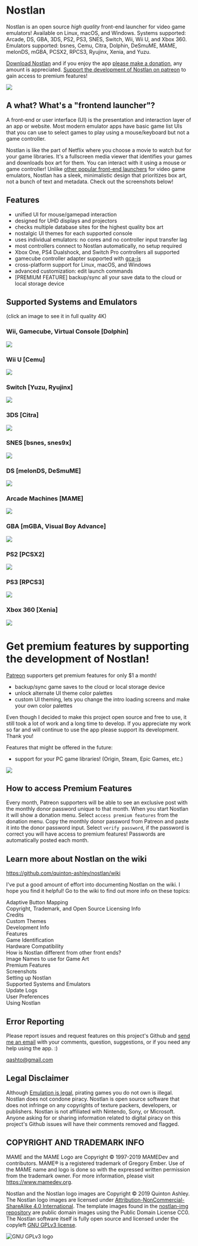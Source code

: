 # Nostlan

Nostlan is an open source _high quality_ front-end launcher for video game emulators! Available on Linux, macOS, and Windows. Systems supported: Arcade, DS, GBA, 3DS, PS2, PS3, SNES, Switch, Wii, Wii U, and Xbox 360. Emulators supported: bsnes, Cemu, Citra, Dolphin, DeSmuME, MAME, melonDS, mGBA, PCSX2, RPCS3, Ryujinx, Xenia, and Yuzu.

[Download Nostlan](https://github.com/quinton-ashley/nostlan/releases) and if you enjoy the app [please make a donation](https://www.paypal.me/qashto/20), any amount is appreciated. [Support the development of Nostlan on patreon](https://www.patreon.com/nostlan) to gain access to premium features!

<p><a href="https://www.patreon.com/nostlan">
<img src="https://raw.githubusercontent.com/quinton-ashley/nostlan/master/views/img/icon.png">
</a></p>

## A what? What's a "frontend launcher"?

A front-end or user interface (UI) is the presentation and interaction layer of an app or website. Most modern emulator apps have basic game list UIs that you can use to select games to play using a mouse/keyboard but not a game controller.

Nostlan is like the part of Netflix where you choose a movie to watch but for your game libraries. It's a fullscreen media viewer that identifies your games and downloads box art for them. You can interact with it using a mouse or game controller! Unlike [other popular front-end launchers](https://github.com/quinton-ashley/nostlan/wiki/How-is-Nostlan-different-from-other-front-ends%3F) for video game emulators, Nostlan has a sleek, minimalistic design that prioritizes box art, not a bunch of text and metadata. Check out the screenshots below!

## Features

- unified UI for mouse/gamepad interaction
- designed for UHD displays and projectors
- checks multiple database sites for the highest quality box art
- nostalgic UI themes for each supported console
- uses individual emulators: no cores and no controller input transfer lag
- most controllers connect to Nostlan automatically, no setup required
- Xbox One, PS4 Dualshock, and Switch Pro controllers all supported
- gamecube controller adapter supported with [gca-js](https://github.com/YonicDev/gca-js)
- cross-platform support for Linux, macOS, and Windows
- advanced customization: edit launch commands
- [PREMIUM FEATURE] backup/sync all your save data to the cloud or local storage device

## Supported Systems and Emulators

(click an image to see it in full quality 4K)

### Wii, Gamecube, Virtual Console [Dolphin]

<p><a href="https://raw.githubusercontent.com/quinton-ashley/nostlan-screenshots/master/wii.png">
<img src="https://raw.githubusercontent.com/quinton-ashley/nostlan-screenshots/master/wii_LQ.png">
</a></p>

### Wii U [Cemu]

<p><a href="https://raw.githubusercontent.com/quinton-ashley/nostlan-screenshots/master/wiiu.png">
<img src="https://raw.githubusercontent.com/quinton-ashley/nostlan-screenshots/master/wiiu_LQ.png">
</a></p>

### Switch [Yuzu, Ryujinx]

<p><a href="https://raw.githubusercontent.com/quinton-ashley/nostlan-screenshots/master/switch.png">
<img src="https://raw.githubusercontent.com/quinton-ashley/nostlan-screenshots/master/switch_LQ.png">
</a></p>

### 3DS [Citra]

<p><a href="https://raw.githubusercontent.com/quinton-ashley/nostlan-screenshots/master/n3ds.png">
<img src="https://raw.githubusercontent.com/quinton-ashley/nostlan-screenshots/master/n3ds_LQ.png">
</a></p>

### SNES [bsnes, snes9x]

<p><a href="https://raw.githubusercontent.com/quinton-ashley/nostlan-screenshots/master/snes.png">
<img src="https://raw.githubusercontent.com/quinton-ashley/nostlan-screenshots/master/snes_LQ.png">
</a></p>

### DS [melonDS, DeSmuME]

<p><a href="https://raw.githubusercontent.com/quinton-ashley/nostlan-screenshots/master/ds.png">
<img src="https://raw.githubusercontent.com/quinton-ashley/nostlan-screenshots/master/ds_LQ.png">
</a></p>

### Arcade Machines [MAME]

<p><a href="https://raw.githubusercontent.com/quinton-ashley/nostlan-screenshots/master/mame.png">
<img src="https://raw.githubusercontent.com/quinton-ashley/nostlan-screenshots/master/mame_LQ.png">
</a></p>

### GBA [mGBA, Visual Boy Advance]

<p><a href="https://raw.githubusercontent.com/quinton-ashley/nostlan-screenshots/master/gba.png">
<img src="https://raw.githubusercontent.com/quinton-ashley/nostlan-screenshots/master/gba_LQ.png">
</a></p>

### PS2 [PCSX2]

<p><a href="https://raw.githubusercontent.com/quinton-ashley/nostlan-screenshots/master/ps2.png">
<img src="https://raw.githubusercontent.com/quinton-ashley/nostlan-screenshots/master/ps2_LQ.png">
</a></p>

### PS3 [RPCS3]

<p><a href="https://raw.githubusercontent.com/quinton-ashley/nostlan-screenshots/master/ps3.png">
<img src="https://raw.githubusercontent.com/quinton-ashley/nostlan-screenshots/master/ps3_LQ.png">
</a></p>

### Xbox 360 [Xenia]

<p><a href="https://raw.githubusercontent.com/quinton-ashley/nostlan-screenshots/master/xbox360.png">
<img src="https://raw.githubusercontent.com/quinton-ashley/nostlan-screenshots/master/xbox360_LQ.png">
</a></p>

# Get premium features by supporting the development of Nostlan!

[Patreon](https://www.patreon.com/nostlan) supporters get premium features for only $1 a month!

- backup/sync game saves to the cloud or local storage device
- unlock alternate UI theme color palettes
- custom UI theming, lets you change the intro loading screens and make your own color palettes

Even though I decided to make this project open source and free to use, it still took a lot of work and a long time to develop. If you appreciate my work so far and will continue to use the app please support its development. Thank you!

Features that might be offered in the future:

- support for your PC game libraries! (Origin, Steam, Epic Games, etc.)

<p><a href="https://www.patreon.com/nostlan">
<img src="https://raw.githubusercontent.com/quinton-ashley/nostlan-screenshots/master/banner.png">
</a></p>

## How to access Premium Features

Every month, Patreon supporters will be able to see an exclusive post with the monthly donor password unique to that month. When you start Nostlan it will show a donation menu. Select `access premium features` from the donation menu. Copy the monthly donor password from Patreon and paste it into the donor password input. Select `verify password`, if the password is correct you will have access to premium features! Passwords are automatically posted each month.

## Learn more about Nostlan on the wiki

<https://github.com/quinton-ashley/nostlan/wiki>

I've put a good amount of effort into documenting Nostlan on the wiki. I hope you find it helpful! Go to the wiki to find out more info on these topics:

Adaptive Button Mapping  
Copyright, Trademark, and Open Source Licensing Info  
Credits  
Custom Themes  
Development Info  
Features  
Game Identification  
Hardware Compatibility  
How is Nostlan different from other front ends?  
Image Names to use for Game Art  
Premium Features  
Screenshots  
Setting up Nostlan  
Supported Systems and Emulators  
Update Logs  
User Preferences  
Using Nostlan

## Error Reporting

Please report issues and request features on this project's Github and [send me an email](mailto:qashto@gmail.com) with your comments, question, suggestions, or if you need any help using the app. :)

<qashto@gmail.com>

## Legal Disclaimer

Although [Emulation is legal](https://en.wikipedia.org/wiki/Bleem!), pirating games you do not own is illegal. Nostlan does not condone piracy. Nostlan is open source software that does not infringe on any copyrights of texture packers, developers, or publishers. Nostlan is not affiliated with Nintendo, Sony, or Microsoft. Anyone asking for or sharing information related to digital piracy on this project's Github issues will have their comments removed and flagged.

## COPYRIGHT AND TRADEMARK INFO

MAME and the MAME Logo are Copyright © 1997-2019 MAMEDev and contributors. MAME® is a registered trademark of Gregory Ember. Use of the MAME name and logo is done so with the expressed written permission from the trademark owner. For more information, please visit <https://www.mamedev.org>.

Nostlan and the Nostlan logo images are Copyright © 2019 Quinton Ashley. The Nostlan logo images are licensed under [Attribution-NonCommercial-ShareAlike 4.0 International](https://creativecommons.org/licenses/by-nc-sa/4.0/). The template images found in the [nostlan-img repository](https://github.com/quinton-ashley/nostlan-img) are public domain images using the Public Domain License CC0. The Nostlan software itself is fully open source and licensed under the copyleft [GNU GPLv3 license](https://en.wikipedia.org/wiki/GNU_General_Public_License).

![GNU GPLv3 logo](https://www.gnu.org/graphics/gpl-v3-logo.svg)
